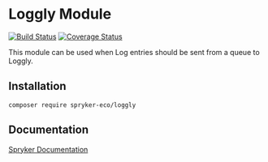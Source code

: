 # Loggly Module
[![Build Status](https://travis-ci.org/spryker-eco/loggly.svg)](https://travis-ci.org/spryker-eco/loggly)
[![Coverage Status](https://coveralls.io/repos/github/spryker-eco/loggly/badge.svg)](https://coveralls.io/github/spryker-eco/loggly)

This module can be used when Log entries should be sent from a queue to Loggly.

## Installation

```
composer require spryker-eco/loggly
```

## Documentation

[Spryker Documentation](https://academy.spryker.com/developing_with_spryker/module_guide/modules.html)
